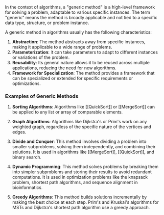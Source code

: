 In the context of algorithms, a "generic method" is a high-level framework for solving a problem, adaptable to various specific instances. The term "generic" means the method is broadly applicable and not tied to a specific data type, structure, or problem instance.

A generic method in algorithms usually has the following characteristics:

1. **Abstraction**: The method abstracts away from specific instances, making it applicable to a wide range of problems.
2. **Parameterization**: It can take parameters to adapt to different instances or variations of the problem.
3. **Reusability**: Its general nature allows it to be reused across multiple applications, reducing the need for new algorithms.
4. **Framework for Specialization**: The method provides a framework that can be specialized or extended for specific requirements or optimizations.

### Examples of Generic Methods

1. **Sorting Algorithms**: Algorithms like [[QuickSort]] or [[MergeSort]] can be applied to any list or array of comparable elements.
   
2. **Graph Algorithms**: Algorithms like Dijkstra's or Prim's work on any weighted graph, regardless of the specific nature of the vertices and edges.
   
3. **Divide and Conquer**: This method involves dividing a problem into smaller subproblems, solving them independently, and combining their solutions. It is used in algorithms like [[MergeSort]], [[QuickSort]], and binary search.
   
4. **Dynamic Programming**: This method solves problems by breaking them into simpler subproblems and storing their results to avoid redundant computations. It is used in optimization problems like the knapsack problem, shortest path algorithms, and sequence alignment in bioinformatics.
   
5. **Greedy Algorithms**: This method builds solutions incrementally by making the best choice at each step. Prim's and Kruskal's algorithms for MSTs and Dijkstra's shortest path algorithm use a greedy approach.